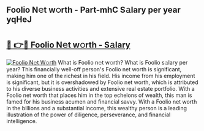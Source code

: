 ## Foolio N𝚎t w𝚘rth - Part-mhC S𝚊lary per year yqHeJ

# <h2><a href="http://gc1edht.nevu.top/?p=Foolio">🔗 👉🔴 Foolio N𝚎t w𝚘rth - S𝚊lary</a></h2>

[![Foolio N𝚎t W𝚘rth](https://i.imgur.com/Oavwk0R.jpeg)](http://gc1edht.nevu.top/?p=Foolio)
What is Foolio n𝚎t w𝚘rth? What is Foolio s𝚊lary per year?
This financially well-off person's Foolio net worth is significant, making him one of the richest in his field. His income from his employment is significant, but it is overshadowed by Foolio net worth, which is attributed to his diverse business activities and extensive real estate portfolio. With a Foolio net worth that places him in the top echelons of wealth, this man is famed for his business acumen and financial savvy. With a Foolio net worth in the billions and a substantial income, this wealthy person is a leading illustration of the power of diligence, perseverance, and financial intelligence.
